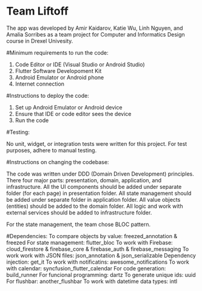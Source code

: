 # Team Liftoff

The app was developed by Amir Kaidarov, Katie Wu, Linh Nguyen, and Amalia Sorribes
as a team project for Computer and Informatics Design course in Drexel Univesity.


#Minimum requirements to run the code:

1. Code Editor or IDE (Visual Studio or Android Studio)
2. Flutter Software Developoment Kit
3. Android Emulator or Android phone
4. Internet connection


#Instructions to deploy the code:

1. Set up Android Emulator or Android device
2. Ensure that IDE or code editor sees the device
3. Run the code 


#Testing:

No unit, widget, or integration tests were written for this project.
For test purposes, adhere to manual testing.


#Instructions on changing the codebase:

The code was written under DDD (Domain Driven Development) principles.
There four major parts: presentation, domain, application, and infrastructure.
All the UI components should be added under separate folder (for each page) in presentation folder.
All state management should be added under separate folder in application folder.
All value objects (entities) should be added to the domain folder.
All logic and work with external services should be added to infrastructure folder.


For the state management, the team chose BLOC pattern.


#Dependencies:
To compare objects by value: freezed_annotation & freezed
For state management: flutter_bloc
To work with Firebase: cloud_firestore & firebase_core & firebase_auth & firebase_messaging
To work work with JSON files: json_annotation & json_serializable
Dependency injection: get_it
To work with notificatins: awesome_notifications
To work with calendar: syncfusion_flutter_calendar
For code generation: build_runner
For funcional programming: dartz
To generate unique ids: uuid
For flushbar: another_flushbar
To work with datetime data types: intl


